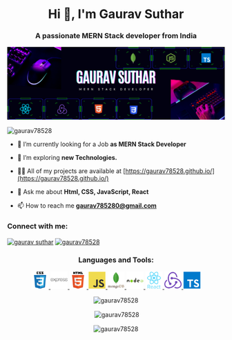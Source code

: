 <h1 align="center">Hi 👋, I'm Gaurav Suthar</h1>
<h3 align="center">A passionate MERN Stack developer from India</h3>

![logo](https://github.com/gaurav78528/gaurav78528/blob/main/cover.png)

<p align="left"> <img src="https://komarev.com/ghpvc/?username=gaurav78528&label=Profile%20views&color=0e75b6&style=plastic" alt="gaurav78528" /> </p>

- 🔭 I’m currently looking for a Job **as MERN Stack Developer**

- 🌱 I’m exploring **new Technologies.**

- 👨‍💻 All of my projects are available at [https://gaurav78528.github.io/](https://gaurav78528.github.io/)

- 💬 Ask me about **Html, CSS, JavaScript, React**

- 📫 How to reach me **gaurav785280@gmail.com**

<h3 align="left">Connect with me:</h3>
<p align="left">
<a href="https://linkedin.com/in/gaurav suthar" target="blank"><img align="center" src="https://raw.githubusercontent.com/rahuldkjain/github-profile-readme-generator/master/src/images/icons/Social/linked-in-alt.svg" alt="gaurav suthar" height="30" width="40" /></a>
<a href="https://codesandbox.com/gaurav78528" target="blank"><img align="center" src="https://raw.githubusercontent.com/rahuldkjain/github-profile-readme-generator/master/src/images/icons/Social/codesandbox.svg" alt="gaurav78528" height="30" width="40" /></a>
</p>

<h3 align="center">Languages and Tools:</h3>
<p align="center"> <a href="https://www.w3schools.com/css/" target="_blank" rel="noreferrer" > <img src="https://raw.githubusercontent.com/devicons/devicon/master/icons/css3/css3-original-wordmark.svg" alt="css3" width="40" height="40"/> </a> <a href="https://expressjs.com" target="_blank" rel="noreferrer"> <img src="https://raw.githubusercontent.com/devicons/devicon/master/icons/express/express-original-wordmark.svg" alt="express" width="40" height="40"/> </a> <a href="https://www.w3.org/html/" target="_blank" rel="noreferrer"> <img src="https://raw.githubusercontent.com/devicons/devicon/master/icons/html5/html5-original-wordmark.svg" alt="html5" width="40" height="40"/> </a> <a href="https://developer.mozilla.org/en-US/docs/Web/JavaScript" target="_blank" rel="noreferrer"> <img src="https://raw.githubusercontent.com/devicons/devicon/master/icons/javascript/javascript-original.svg" alt="javascript" width="40" height="40"/> </a> <a href="https://www.mongodb.com/" target="_blank" rel="noreferrer"> <img src="https://raw.githubusercontent.com/devicons/devicon/master/icons/mongodb/mongodb-original-wordmark.svg" alt="mongodb" width="40" height="40"/> </a> <a href="https://nodejs.org" target="_blank" rel="noreferrer"> <img src="https://raw.githubusercontent.com/devicons/devicon/master/icons/nodejs/nodejs-original-wordmark.svg" alt="nodejs" width="40" height="40"/> </a> <a href="https://reactjs.org/" target="_blank" rel="noreferrer"> <img src="https://raw.githubusercontent.com/devicons/devicon/master/icons/react/react-original-wordmark.svg" alt="react" width="40" height="40"/> </a> <a href="https://redux.js.org" target="_blank" rel="noreferrer"> <img src="https://raw.githubusercontent.com/devicons/devicon/master/icons/redux/redux-original.svg" alt="redux" width="40" height="40"/> </a> <a href="https://www.typescriptlang.org/" target="_blank" rel="noreferrer"> <img src="https://raw.githubusercontent.com/devicons/devicon/master/icons/typescript/typescript-original.svg" alt="typescript" width="40" height="40"/> </a> </p>

<p align="center"><img align="center" width="495px" src="https://github-readme-stats.vercel.app/api/top-langs?username=gaurav78528&show_icons=true&title_color=ffc800&text_color=ffffff&bg_color=010000&locale=en&layout=compact" alt="gaurav78528" /></p>

<p align="center">&nbsp;<img align="center" src="https://github-readme-stats.vercel.app/api?username=gaurav78528&show_icons=true&title_color=37c0fb&text_color=ffffff&bg_color=010000&locale=en" alt="gaurav78528" /></p>

<p align="center"><img align="center" src="https://github-readme-streak-stats.herokuapp.com/?user=gaurav78528&theme=highcontrast" alt="gaurav78528" /></p>
